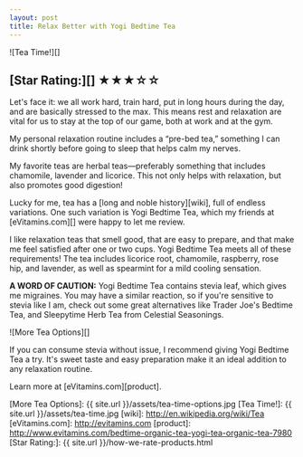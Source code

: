 ```yaml
---
layout: post
title: Relax Better with Yogi Bedtime Tea
---
```

![Tea Time!][]

## [Star Rating:][] &#9733;&#9733;&#9733;&#9734;&#9734;

Let's face it: we all work hard, train hard, put in long hours during the day, and are basically stressed to the max. This means rest and relaxation are vital for us to stay at the top of our game, both at work and at the gym. 

My personal relaxation routine includes a “pre-bed tea,” something I can drink shortly before going to sleep that helps calm my nerves.

My favorite teas are herbal teas&mdash;preferably something that includes chamomile, lavender and licorice. This not only helps with relaxation, but also promotes good digestion!

Lucky for me, tea has a [long and noble history][wiki], full of endless variations. One such variation is Yogi Bedtime Tea, which my friends at [eVitamins.com][] were happy to let me review.

I like relaxation teas that smell good, that are easy to prepare, and that make me feel satisfied after one or two cups. Yogi Bedtime Tea meets all of these requirements! The tea includes licorice root, chamomile, raspberry, rose hip, and lavender, as well as spearmint for a mild cooling sensation.

**A WORD OF CAUTION:** Yogi Bedtime Tea contains stevia leaf, which gives me migraines. You may have a similar reaction, so if you're sensitive to stevia like I am, check out some great alternatives like Trader Joe's Bedtime Tea, and Sleepytime Herb Tea from Celestial Seasonings.  

![More Tea Options][]

If you can consume stevia without issue, I recommend giving Yogi Bedtime Tea a try. It's sweet taste and easy preparation make it an ideal addition to any relaxation routine.

Learn more at [eVitamins.com][product].

[More Tea Options]: {{ site.url }}/assets/tea-time-options.jpg
[Tea Time!]: {{ site.url }}/assets/tea-time.jpg
[wiki]: http://en.wikipedia.org/wiki/Tea
[eVitamins.com]: http://evitamins.com
[product]: http://www.evitamins.com/bedtime-organic-tea-yogi-tea-organic-tea-7980
[Star Rating:]: {{ site.url }}/how-we-rate-products.html